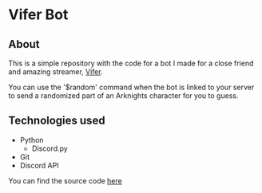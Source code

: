 # Vifer Bot

## About
This is a simple repository with the code for a bot I made for a close friend and amazing streamer, [Vifer](https://www.twitch.tv/vifer).

You can use the '$random' command when the bot is linked to your server to send a randomized part of an Arknights character for you to guess.

## Technologies used
- Python
    - Discord.py
- Git
- Discord API

You can find the source code [here](main.py)
